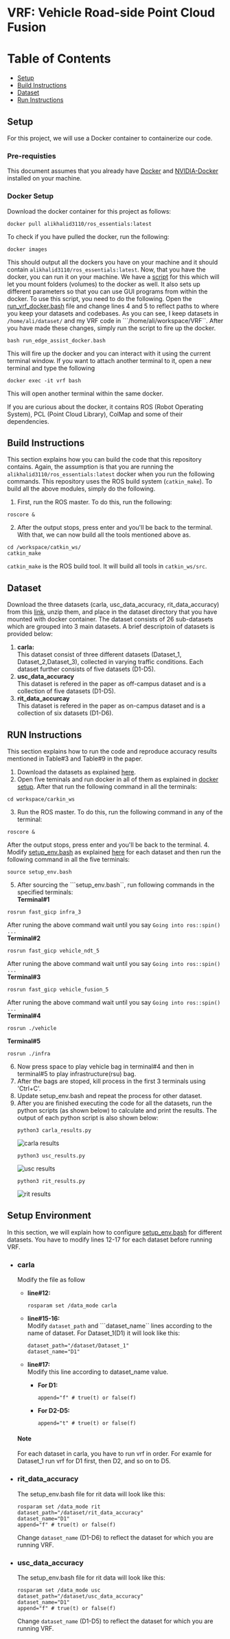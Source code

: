 # VRF: Vehicle Road-side Point Cloud Fusion

# Table of Contents
- [Setup](#setup)
- [Build Instructions](#build-instructions)
- [Dataset](#dataset)
- [Run Instructions](#run-instructions)
  
## Setup
For this project, we will use a Docker container to containerize our code.

### Pre-requisties
This document assumes that you already have [Docker](https://docs.docker.com/engine/install/ubuntu/) and [NVIDIA-Docker](https://docs.nvidia.com/datacenter/cloud-native/container-toolkit/install-guide.html) installed on your machine. 

### Docker Setup
Download the docker container for this project as follows:

```
docker pull alikhalid3110/ros_essentials:latest
```

To check if you have pulled the docker, run the following:

```
docker images
```

This should output all the dockers you have on your machine and it should contain ```alikhalid3110/ros_essentials:latest```. Now, that you have the docker, you can run it on your machine. We have a [script](run_vrf_docker.bash) for this which will let you mount folders (volumes) to the docker as well. It also sets up different parameters so that you can use GUI programs from within the docker. To use this script, you need to do the following. Open the [run_vrf_docker.bash](run_vrf_docker.bash) file and change lines 4 and 5 to reflect paths to where you keep your datasets and codebases. As you can see, I keep datasets in ```/home/ali/dataset/``` and my VRF code in ```/home/ali/workspace/VRF``. After you have made these changes, simply run the script to fire up the docker.

```
bash run_edge_assist_docker.bash
```

This will fire up the docker and you can interact with it using the current terminal window. If you want to attach another terminal to it, open a new terminal and type the following

```
docker exec -it vrf bash
```

This will open another terminal within the same docker.

If you are curious about the docker, it contains ROS (Robot Operating System), PCL (Point Cloud Library), ColMap and some of their dependencies.


## Build Instructions
This section explains how you can build the code that this repository contains. Again, the assumption is that you are running the ```alikhalid3110/ros_essentials:latest``` docker when you run the following commands. This repository uses the ROS build system (```catkin_make```). To build all the above modules, simply do the following.

1. First, run the ROS master. To do this, run  the following:

```
roscore &
```

2. After the output stops, press enter and you'll be back to the terminal. With that, we can now build all the tools mentioned above as.

```
cd /workspace/catkin_ws/
catkin_make
```

```catkin_make``` is the ROS build tool. It will build all tools in ```catkin_ws/src```.

## Dataset
Download the three datasets (carla, usc_data_accuracy, rit_data_accuracy) from this [link](https://drive.google.com/drive/folders/1fstbvPEIsZocvqDT081GufHS9PY8pwoH?usp=sharing), unzip them, and place in the dataset directory that you have mounted with docker container. The dataset consists of 26 sub-datasets which are grouped into 3 main datasets. A brief descriptoin of datasets is provided below:
1. **carla:** <br>
This dataset consist of three different datasets (Dataset_1, Dataset_2,Dataset_3), collected in varying traffic conditions. Each dataset further consists of five datasets (D1-D5).
2. **usc_data_accuracy** <br>
This dataset is refered in the paper as off-campus dataset and is a collection of five datasets (D1-D5).
3. **rit_data_accurcay** <br>
This dataset is refered in the paper as on-campus dataset and is a collection of six datasets (D1-D6).

## RUN Instructions
This section explains how to run the code and reproduce accuracy results mentioned in Table#3 and Table#9 in the paper. 

1. Download the datasets as explained [here](#dataset).
2. Open five teminals and run docker in all of them as explained in [docker setup](#docker-setup). After that run the following command in all the terminals:
```
cd workspace/carkin_ws
```
3. Run the ROS master. To do this, run the following command in any of the terminal:

```
roscore &
```
After the output stops, press enter and you'll be back to the terminal. 
4. Modify [setup_env.bash](catkin_ws/setup_env.bash) as explained [here](#setup-environment) for each dataset and then run the following command in all the five terminals: <br> 
```
source setup_env.bash
```
5. After sourcing the ```setup_env.bash``, run following commands in the specified terminals: <br>
**Terminal#1** 
```
rosrun fast_gicp infra_3
```
After runing the above command wait until you say `Going into ros::spin() ...` <br>
**Terminal#2**
```
rosrun fast_gicp vehicle_ndt_5
```
After runing the above command wait until you say `Going into ros::spin() ...` <br>
**Terminal#3**
```
rosrun fast_gicp vehicle_fusion_5
```
After runing the above command wait until you say `Going into ros::spin() ...`<br>
**Terminal#4**
```
rosrun ./vehicle
```
**Terminal#5**
```
rosrun ./infra
```
6. Now press space to play vehicle bag in terminal#4 and then in terminal#5 to play infrastructure(rsu) bag.
7. After the bags are stoped, kill process in the first 3  terminals using 'Ctrl+C'.
8. Update setup_env.bash and repeat the process for other dataset.
9. After you are finished executing the code for all the datasets, run the python scripts (as shown below) to calculate and print the results. The output of each python script is also shown below:
   ```
   python3 carla_results.py
   ```
   ![carla results](images/carla_results.png)
   ```
   python3 usc_results.py
   ```
   ![usc results](images/usc_results.png)
   ```
   python3 rit_results.py 
   ```
   ![rit results](images/rit_results.png)

## Setup Environment
In this section, we will explain how to configure [setup_env.bash](catkin_ws/setup_env.bash) for different datasets. You have to modify lines 12-17 for each dataset before running VRF.
- ### **carla** 
  Modify the file as follow<br>
  
  - **line#12:** 
    ```
    rosparam set /data_mode carla
    ```
  
  - **line#15-16:**  <br>
    Modify ```dataset_path``` and ```dataset_name`` lines according to the name of dataset. For Dataset_1(D1) it will look like this:
    ```
    dataset_path="/dataset/Dataset_1"
    dataset_name="D1"
    ```
  
  - **line#17:**  <br>
    Modify this line according to dataset_name value. <br>
  
    - **For D1:**
      ```
      append="f" # true(t) or false(f)
      ```
    - **For D2-D5:**
      ```
      append="t" # true(t) or false(f)
      ```
  #### Note
  For each dataset in carla, you have to run vrf in order. For examle for Dataset_1 run vrf for D1 first, then D2, and so on to D5. 
- ### rit_data_accuracy
  The setup_env.bash file for rit data will look like this:
   ```
  rosparam set /data_mode rit
  dataset_path="/dataset/rit_data_accuracy"
  dataset_name="D1"
  append="f" # true(t) or false(f)
  ```
   Change ```dataset_name``` (D1-D6) to reflect the dataset for which you are running VRF. 
  
- ### usc_data_accuracy
  The setup_env.bash file for rit data will look like this:
   ```
  rosparam set /data_mode usc
  dataset_path="/dataset/usc_data_accuracy"
  dataset_name="D1"
  append="f" # true(t) or false(f)
  ```
  Change ```dataset_name``` (D1-D5) to reflect the dataset for which you are running VRF. 
